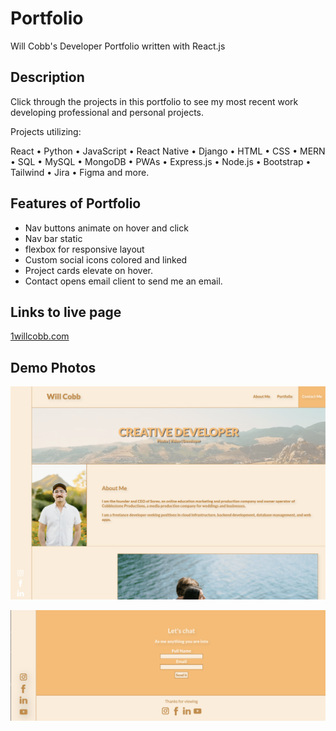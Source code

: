 # Portfolio

Will Cobb's Developer Portfolio written with React.js

## Description

Click through the projects in this portfolio to see my most recent work developing professional and personal projects.

Projects utilizing:

React • Python • JavaScript • React Native • Django • HTML • CSS • MERN • SQL • MySQL • MongoDB • PWAs • Express.js • Node.js • Bootstrap • Tailwind • Jira • Figma and more.

## Features of Portfolio

* Nav buttons animate on hover and click
* Nav bar static
* flexbox for responsive layout
* Custom social icons colored and linked
* Project cards elevate on hover.
* Contact opens email client to send me an email.

## Links to live page

[1willcobb.com](https://www.1willcobb.com)
 ## Demo Photos

 ![Top of the page](./public/images/Screenshot%202023-05-05%20at%201.50.22%20PM.png)

 ![Bottom clicable icons](./public/images/Screenshot%202023-05-07%20at%203.09.52%20PM.png)

